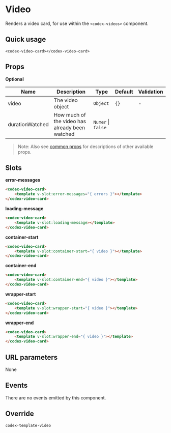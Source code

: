 # Video

Renders a video card, for use within the `<codex-videos>` component.

## Quick usage

```vue
<codex-video-card></codex-video-card>
```

## Props

**Optional**

| Name | Description | Type | Default | Validation |
| - | - | - | - | - |
| video | The video object | `Object` | `{}` | - |
| durationWatched | How much of the video has already been watched | `Numer` \| `false` |

> Note: Also see [common props](./shared/CommonProps.md) for descriptions of other available props.


## Slots

**error-messages**

```html
<codex-video-card>
	<template v-slot:error-messages="{ errors }"></template>
</codex-video-card>
```

**loading-message**

```html
<codex-video-card>
	<template v-slot:loading-message></template>
</codex-video-card>
```

**container-start**

```html
<codex-video-card>
	<template v-slot:container-start="{ video }"></template>
</codex-video-card>
```

**container-end**

```html
<codex-video-card>
	<template v-slot:container-end="{ video }"></template>
</codex-video-card>
```

**wrapper-start**

```html
<codex-video-card>
	<template v-slot:wrapper-start="{ video }"></template>
</codex-video-card>
```

**wrapper-end**

```html
<codex-video-card>
	<template v-slot:wrapper-end="{ video }"></template>
</codex-video-card>
```


## URL parameters

None

## Events

There are no events emitted by this component.

## Override

`
codex-template-video
`

